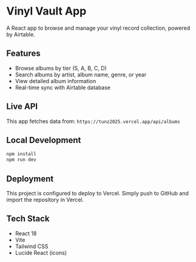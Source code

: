 # Vinyl Vault App

A React app to browse and manage your vinyl record collection, powered by Airtable.

## Features

- Browse albums by tier (S, A, B, C, D)
- Search albums by artist, album name, genre, or year
- View detailed album information
- Real-time sync with Airtable database

## Live API

This app fetches data from: `https://tunz2025.vercel.app/api/albums`

## Local Development

```bash
npm install
npm run dev
```

## Deployment

This project is configured to deploy to Vercel. Simply push to GitHub and import the repository in Vercel.

## Tech Stack

- React 18
- Vite
- Tailwind CSS
- Lucide React (icons)
